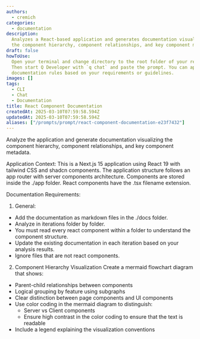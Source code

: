 ```yaml
---
authors:
  - cremich
categories:
  - documentation
description:
  Analyzes a React-based application and generates documentation visualizing
  the component hierarchy, component relationships, and key component metadata.
draft: false
howToUse:
  Open your terminal and change directory to the root folder of your repository.
  Then start Q Developer with `q chat` and paste the prompt. You can apply additional
  documentation rules based on your requirements or guidelines.
images: []
tags:
  - CLI
  - Chat
  - Documentation
title: React Component Documentation
createdAt: 2025-03-10T07:59:58.594Z
updatedAt: 2025-03-10T07:59:58.594Z
aliases: ["/prompts/prompt/react-component-documentation-e23f7432"]
---
```


Analyze the application and generate documentation visualizing the component hierarchy, component relationships, and key component metadata.

Application Context:
This is a Next.js 15 application using React 19 with tailwind CSS and shadcn components. The application structure follows an app router with server components architecture. Components are stored inside the ./app folder. React components have the .tsx filename extension.

Documentation Requirements:

1. General:

- Add the documentation as markdown files in the ./docs folder.
- Analyze in iterations folder by folder.
- You must read every react component within a folder to understand the component structure.
- Update the existing documentation in each iteration based on your analysis results.
- Ignore files that are not react components.

2. Component Hierarchy Visualization
   Create a mermaid flowchart diagram that shows:

- Parent-child relationships between components
- Logical grouping by feature using subgraphs
- Clear distinction between page components and UI components
- Use color coding in the mermaid diagram to distinguish:
  - Server vs Client components
  - Ensure high contrast in the color coding to ensure that the text is readable
- Include a legend explaining the visualization conventions
